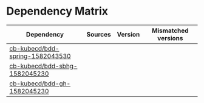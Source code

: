 # Dependency Matrix

Dependency | Sources | Version | Mismatched versions
---------- | ------- | ------- | -------------------
[cb-kubecd/bdd-spring-1582043530](https://github.com/cb-kubecd/bdd-spring-1582043530.git) |  | []() | 
[cb-kubecd/bdd-sbhg-1582045230](https://github.com/cb-kubecd/bdd-sbhg-1582045230.git) |  | []() | 
[cb-kubecd/bdd-gh-1582045230](https://github.com/cb-kubecd/bdd-gh-1582045230.git) |  | []() | 
